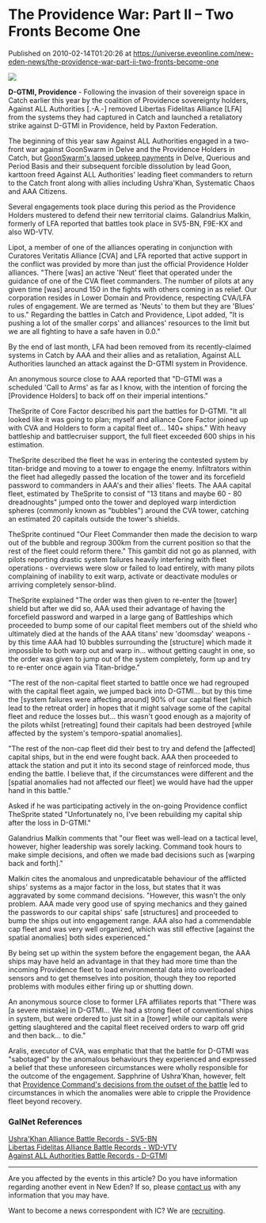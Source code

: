# The Providence War: Part II – Two Fronts Become One
Published on 2010-02-14T01:20:26 at https://universe.eveonline.com/new-eden-news/the-providence-war-part-ii-two-fronts-become-one

![](http://www.eve-ic.net/media/assets/icarticlebanner.png)  
  
 **D-GTMI, Providence** - Following the invasion of their sovereign space in Catch earlier this year by the coalition of Providence sovereignty holders, Against ALL Authorities [.-A.-] removed Libertas Fidelitas Alliance [LFA] from the systems they had captured in Catch and launched a retaliatory strike against D-GTMI in Providence, held by Paxton Federation.  
  
The beginning of this year saw Against ALL Authorities engaged in a two-front war against GoonSwarm in Delve and the Providence Holders in Catch, but [GoonSwarm's lapsed upkeep payments](http://www.eve-ic.net/media/igbd/igbd.php?article=3680) in Delve, Querious and Period Basis and their subsequent forcible dissolution by lead Goon, karttoon freed Against ALL Authorities' leading fleet commanders to return to the Catch front along with allies including Ushra'Khan, Systematic Chaos and AAA Citizens.   
  
Several engagements took place during this period as the Providence Holders mustered to defend their new territorial claims. Galandrius Malkin, formerly of LFA reported that battles took place in SV5-BN, F9E-KX and also WD-VTV.   
  
Lipot, a member of one of the alliances operating in conjunction with Curatores Veritatis Alliance [CVA] and LFA reported that active support in the conflict was provided by more than just the official Providence Holder alliances. "There [was] an active 'Neut' fleet that operated under the guidance of one of the CVA fleet commanders. The number of pilots at any given time [was] around 150 in the fights with others coming in as relief. Our corporation resides in Lower Domain and Providence, respecting CVA/LFA rules of engagement. We are termed as 'Neuts' to them but they are 'Blues' to us." Regarding the battles in Catch and Providence, Lipot added, "It is pushing a lot of the smaller corps' and alliances' resources to the limit but we are all fighting to have a safe haven in 0.0."   
  
By the end of last month, LFA had been removed from its recently-claimed systems in Catch by AAA and their allies and as retaliation, Against ALL Authorities launched an attack against the D-GTMI system in Providence.   
  
An anonymous source close to AAA reported that "D-GTMI was a scheduled 'Call to Arms' as far as I know, with the intention of forcing the [Providence Holders] to back off on their imperial intentions."   
  
TheSprite of Core Factor described his part the battles for D-GTMI. "It all looked like it was going to plan; myself and alliance Core Factor joined up with CVA and Holders to form a capital fleet of... 140+ ships." With heavy battleship and battlecruiser support, the full fleet exceeded 600 ships in his estimation.   
  
TheSprite described the fleet he was in entering the contested system by titan-bridge and moving to a tower to engage the enemy. Infiltrators within the fleet had allegedly passed the location of the tower and its forcefield password to commanders in AAA's and their allies' fleets. The AAA capital fleet, estimated by TheSprite to consist of "13 titans and maybe 60 - 80 dreadnoughts" jumped onto the tower and deployed warp interdiction spheres (commonly known as "bubbles") around the CVA tower, catching an estimated 20 capitals outside the tower's shields.   
  
TheSprite continued "Our Fleet Commander then made the decision to warp out of the bubble and regroup 300km from the current position so that the rest of the fleet could reform there." This gambit did not go as planned, with pilots reporting drastic system failures heavily interfering with fleet operations - overviews were slow or failed to load entirely, with many pilots complaining of inability to exit warp, activate or deactivate modules or arriving completely sensor-blind.   
  
TheSprite explained "The order was then given to re-enter the [tower] shield but after we did so, AAA used their advantage of having the forcefield password and warped in a large gang of Battleships which proceeded to bump some of our capital fleet members out of the shield who ultimately died at the hands of the AAA titans' new 'doomsday' weapons - by this time AAA had 10 bubbles surrounding the [structure] which made it impossible to both warp out and warp in... without getting caught in one, so the order was given to jump out of the system completely, form up and try to re-enter once again via Titan-bridge."   
  
"The rest of the non-capital fleet started to battle once we had regrouped with the capital fleet again, we jumped back into D-GTMI… but by this time the [system failures were affecting around] 90% of our capital fleet [which lead to the retreat order] in hopes that it might salvage some of the capital fleet and reduce the losses but… this wasn't good enough as a majority of the pilots whilst [retreating] found their capitals had been destroyed [while affected by the system's temporo-spatial anomalies].   
  
"The rest of the non-cap fleet did their best to try and defend the [affected] capital ships, but in the end were fought back. AAA then proceeded to attack the station and put it into its second stage of reinforced mode, thus ending the battle. I believe that, if the circumstances were different and the [spatial anomalies had not affected our fleet] we would have had the upper hand in this battle."   
  
Asked if he was participating actively in the on-going Providence conflict TheSprite stated "Unfortunately no, I've been rebuilding my capital ship after the loss in D-GTMI."   
  
Galandrius Malkin comments that "our fleet was well-lead on a tactical level, however, higher leadership was sorely lacking. Command took hours to make simple decisions, and often we made bad decisions such as [warping back and forth]."   
  
Malkin cites the anomalous and unpredicatable behaviour of the afflicted ships' systems as a major factor in the loss, but states that it was aggravated by some command decisions. "However, this wasn't the only problem. AAA made very good use of spying mechanics and they gained the passwords to our capital ships' safe [structures] and proceeded to bump the ships out into engagement range. AAA also had a commendable cap fleet and was very well organized, which was still effective [against the spatial anomalies] both sides experienced."   
  
By being set up within the system before the engagement began, the AAA ships may have held an advantage in that they had more time than the incoming Providence fleet to load environmental data into overloaded sensors and to get themselves into position, though they too reported problems with modules either firing up or shutting down.   
  
An anonymous source close to former LFA affiliates reports that "There was [a severe mistake] in D-GTMI… We had a strong fleet of conventional ships in system, but were ordered to just sit in a [tower] while our capitals were getting slaughtered and the capital fleet received orders to warp off grid and then back… to die."   
  
Aralis, executor of CVA, was emphatic that that the battle for D-GTMI was "sabotaged" by the anomalous behaviours they experienced and expressed a belief that these unforeseen circumstances were wholly responsible for the outcome of the engagement. Sapphrine of Ushra'Khan, however, felt that [Providence Command's decisions from the outset of the battle](http://www.eve-ic.net/media/igbd/igbd.php?faction=ic&url=http://www.eveonline.com/iNgameboard.asp?a%3Dtopic%26threadID%3D1252096%26page%3D6) led to circumstances in which the anomalies were able to cripple the Providence fleet beyond recovery.

### GalNet References

[Ushra'Khan Alliance Battle Records - SV5-BN](http://www.ushrakhan.com/alliance/edk/?a=kill_related&kll_id=95803)  
[Libertas Fidelitas Alliance Battle Records - WD-VTV](http://www.lf-eve.com/lfakb/?a=kill_related&kll_id=31611)  
[Against ALL Authorities Battle Records - D-GTMI](http://www.a-kills.com/?a=kill_related&kll_id=353928)

* * *

Are you affected by the events in this article? Do you have information regarding another event in New Eden? If so, please [contact us](http://www.eveonline.com/news.asp?a=submitrp) with any information that you may have.  
  
Want to become a news correspondent with IC? We are [recruiting](http://www.eveonline.com/isd.asp).
